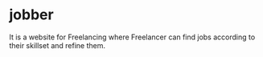 # jobber
It is a website for Freelancing where Freelancer can find jobs according to their skillset and refine them.
